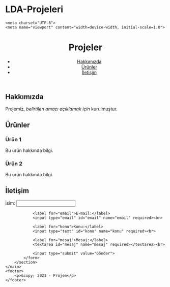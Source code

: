 # LDA-Projeleri

<!DOCTYPE html>
<html>
<head>
	
	<meta charset="UTF-8">
	<meta name="viewport" content="width=device-width, initial-scale=1.0">
</head>
<body>
	<header>
		<h1>Projeler</h1>
		<nav>
			<ul>
				<li><a href="#hakkimizda">Hakkımızda</a></li>
				<li><a href="#urunler">Ürünler</a></li>
				<li><a href="#iletisim">İletişim</a></li>
			</ul>
		</nav>
	</header>
	<main>
		<section id="hakkimizda">
			<h2>Hakkımızda</h2>
			<p>Projemiz, <em>belirtilen amacı açıklamak için</em> kurulmuştur.</p>
		</section>
		<section id="urunler">
			<h2>Ürünler</h2>
			<h3>Ürün 1</h3>
			<p>Bu ürün hakkında bilgi.</p>
			<h3>Ürün 2</h3>
			<p>Bu ürün hakkında bilgi.</p>
		</section>
		<section id="iletisim">
			<h2>İletişim</h2>
			<form>
				<label for="isim">İsim:</label>
				<input type="text" id="isim" name="isim" required><br>

				<label for="email">E-mail:</label>
				<input type="email" id="email" name="email" required><br>

				<label for="konu">Konu:</label>
				<input type="text" id="konu" name="konu" required><br>

				<label for="mesaj">Mesaj:</label>
				<textarea id="mesaj" name="mesaj" required></textarea><br>

				<input type="submit" value="Gönder">
			</form>
		</section>
	</main>
	<footer>
		<p>&copy; 2021 - Projem</p>
	</footer>
</body>
</html>
